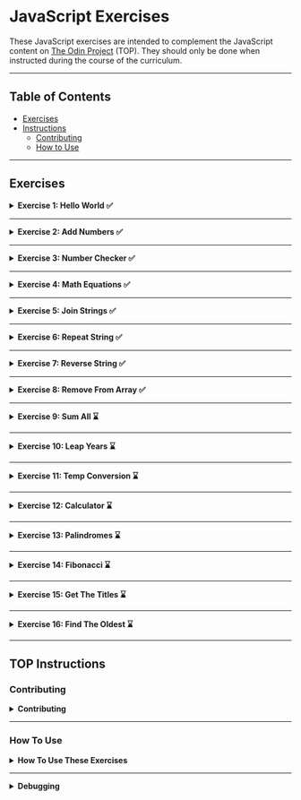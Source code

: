 # JavaScript Exercises

These JavaScript exercises are intended to complement the JavaScript content on [The Odin Project](https://www.theodinproject.com/) (TOP). They should only be done when instructed during the course of the curriculum.

---

## Table of Contents

- [Exercises](#exercises)
- [Instructions](#top-instructions)
    - [Contributing](#contributing)
    - [How to Use](#how-to-use)

---

## Exercises

<details>
<summary><strong>Exercise 1: Hello World ✅</strong></summary>

* **Task / Instructions:** [README with instructions](./01_helloWorld/README.md)
* **My Solution:** [helloWorld.js](./01_helloWorld/helloWorld.js)
* **Date of Completion:** 14-06-2025
</details>

---

<details>
<summary><strong>Exercise 2: Add Numbers ✅</strong></summary>

* **Task / Instructions:** [README with instructions](./02_addNumbers/README.md)
* **My Solution:** [addNumbers.js](./02_addNumbers/addNumbers.js)
* **Date of Completion:** 14-06-2025
</details>

---

<details>
<summary><strong>Exercise 3: Number Checker ✅</strong></summary>

* **Task / Instructions:** [README with instructions](./03_numberChecker/README.md)
* **My Solution:** [numberChecker.js](./03_numberChecker/numberChecker.js)
* **Date of Completion:** 14-06-2025
</details>

---

<details>
<summary><strong>Exercise 4: Math Equations ✅</strong></summary>

* **Task / Instructions:** [README with instructions](./04_mathEquations/README.md)
* **My Solution:** [mathEquations.js](./04_mathEquations/mathEquations.js)
* **Date of Completion:** 14-06-2025
</details>

---

<details>
<summary><strong>Exercise 5: Join Strings ✅</strong></summary>

* **Task / Instructions:** [README with instructions](./05_joinStrings/README.md)
* **My Solution:** [joinStrings.js](./05_joinStrings/joinStrings.js)
* **Date of Completion:** 14-06-2025
</details>

---

<details>
<summary><strong>Exercise 6: Repeat String ✅</strong></summary>

* **Task / Instructions:** [README with instructions](./06_repeatString/README.md)
* **My Solution:** [repeatString.js](./06_repeatString/repeatString.js)
* **Date of Completion:** 24-07-2025
</details>

---

<details>
<summary><strong>Exercise 7: Reverse String ✅</strong></summary>

* **Task / Instructions:** [README with instructions](./07_reverseString/README.md)
* **My Solution:** [reverseString.js](./06_reverseString/reverseString.js)
* **Date of Completion:** 24-07-2025
</details>

---

<details>
<summary><strong>Exercise 8: Remove From Array ✅</strong></summary>

* **Task / Instructions:** [README with instructions](./08_removeFromArray/README.md)
* **My Solution:** [removeFromArray.js](./06_reverseString/removeFromArray.js)
* **Date of Completion:** 28-07-2025
</details>

---

<details>
<summary><strong>Exercise 9: Sum All ⌛</strong></summary>

* **Task / Instructions:** [README with instructions](./09_sumAll/README.md)
* **My Solution:** /
* **Date of Completion:** /
</details>

---

<details>
<summary><strong>Exercise 10: Leap Years ⌛</strong></summary>

* **Task / Instructions:** [README with instructions](./10_leapYears/README.md)
* **My Solution:** /
* **Date of Completion:** /
</details>

---

<details>
<summary><strong>Exercise 11: Temp Conversion ⌛</strong></summary>

* **Task / Instructions:** [README with instructions](./11_tempConversion/README.md)
* **My Solution:** /
* **Date of Completion:** /
</details>

---

<details>
<summary><strong>Exercise 12: Calculator ⌛</strong></summary>

* **Task / Instructions:** [README with instructions](./12_calculator/README.md)
* **My Solution:** /
* **Date of Completion:** /
</details>

---

<details>
<summary><strong>Exercise 13: Palindromes ⌛</strong></summary>

* **Task / Instructions:** [README with instructions](./13_palindromes/README.md)
* **My Solution:** /
* **Date of Completion:** /
</details>

---

<details>
<summary><strong>Exercise 14: Fibonacci ⌛</strong></summary>

* **Task / Instructions:** [README with instructions](./14_fibonacci/README.md)
* **My Solution:** /
* **Date of Completion:** /
</details>

---

<details>
<summary><strong>Exercise 15: Get The Titles ⌛</strong></summary>

* **Task / Instructions:** [README with instructions](./15_getTheTitles/README.md)
* **My Solution:** /
* **Date of Completion:** /
</details>

---

<details>
<summary><strong>Exercise 16: Find The Oldest ⌛</strong></summary>

* **Task / Instructions:** [README with instructions](./16_findTheOldest/README.md)
* **My Solution:** /
* **Date of Completion:** /
</details>

---

## TOP Instructions 

### Contributing 

<details>
<summary><strong>Contributing</strong></summary>

If you have a suggestion to improve an exercise, an idea for a new exercise, or notice an issue with an exercise, please feel free to open an issue after thoroughly reading our [contributing guide](https://github.com/TheOdinProject/javascript-exercises/blob/main/CONTRIBUTING.md).
</details>

---

### How To Use

<details>
<summary><strong>How To Use These Exercises</strong></summary>

1.  Fork and clone this repository. To learn how to fork a repository, see the GitHub documentation on how to [fork a repo](https://docs.github.com/en/get-started/quickstart/fork-a-repo).
    * Copies of repositories on your machine are called clones. If you need help cloning to your local environment you can learn how from the GitHub documentation on [cloning a repository](https://docs.com/en/github/creating-cloning-and-archiving-repositories/cloning-a-repository-from-github/cloning-a-repository).
2.  Before you start working on any exercises, you should first ensure you have the following installed:
    * **NPM**. You should have installed NPM already in our [Installing Node.js](https://www.theodinproject.com/paths/foundations/courses/foundations/lessons/installing-node-js) lesson. Just in case you need to check, type `npm --version` in your terminal. If you get back `Command 'npm' not found, but can be installed with:`, **do not follow the instructions in the terminal** to install with `apt-get` as this causes permission issues. Instead, go back to the installation lesson and install Node with NVM by following the instructions there.
    * **Jest**. After cloning this repository to your local machine and installing NPM, go into the newly created directory (`cd javascript-exercises`) and run `npm install`. This will install Jest and set up the testing platform based on our preconfigured settings. (Note: if you get warnings that packages are out of date or contain vulnerabilities, you can safely ignore them for these exercises.)
3.  Each exercise includes the following:
    * A markdown file with a description of the task, an empty (or mostly empty) JavaScript file, and a set of tests.
    * A `solutions` directory that contains a solution and the same test file with all of the tests unskipped.
    * To complete an exercise, you will need to go to the exercise directory with `cd exerciseName` in the terminal and run `npm test exerciseName.spec.js`. This should run the test file and show you the output. When you run a test for the first time, it will fail. This is by design! You must open the exercise file and write the code needed to get the test to pass.
4.  Some of the exercises have test conditions defined in their spec file as `test.skip` instead of `test`. This is intentional. Once all `test`s pass, you will change the next `test.skip` to `test` and test your code again. You will do this until all conditions are satisfied. **All tests must pass at the same time**, and you should not have any instances of `test.skip` in the spec file when you are finished with an exercise.
5.  Once you successfully finish an exercise, check the `solutions` directory within each exercise to compare it with yours.
    * You should not be checking the solution for an exercise until you finish it!
    * If your solution differs wildly from TOP's solution (and still passes the exercise's requirements), that is completely fine. Feel free to ask about it in our Discord if there are parts you do not understand.

[!IMPORTANT]
> Do not submit your solutions to this repo, as any PRs that do so will be closed without merging.

[!NOTE]
> Due to the way Jest handles failed tests, it may return an exit code of 1 if any tests fail. NPM will interpret this as an error and you may see some `npm ERR!` messages after Jest runs. You can ignore these, or run your test with `npm test exerciseName.spec.js --silent` to suppress the errors.

The first exercise, `helloWorld`, will walk you through the process in-depth.
</details>

---

<details>
<summary><strong>Debugging</strong></summary>

To debug functions, you can run the tests in the Visual Studio Code debugger terminal. You can open this by clicking the "Run and Debug" icon on the left or pressing <kbd>Ctrl</kbd> + <kbd>Shift</kbd> + <kbd>D</